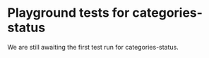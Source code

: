 # Playground tests for categories-status
We are still awaiting the first test run for categories-status.
